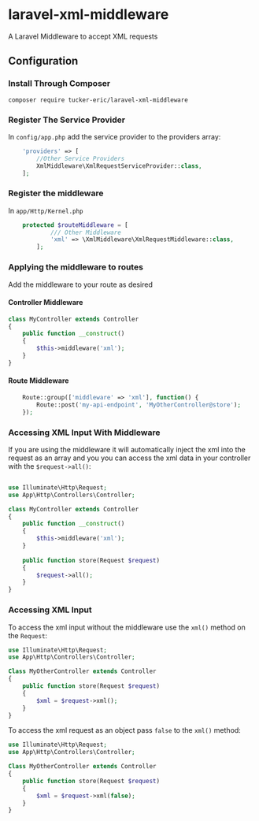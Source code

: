 # laravel-xml-middleware
A Laravel Middleware to accept XML requests

## Configuration
### Install Through Composer
```
composer require tucker-eric/laravel-xml-middleware
```

### Register The Service Provider
In `config/app.php` add the service provider to the providers array:

```php
    'providers' => [
        //Other Service Providers
        XmlMiddleware\XmlRequestServiceProvider::class,
    ];
```

### Register the middleware
In `app/Http/Kernel.php`

```php
    protected $routeMiddleware = [
            /// Other Middleware
            'xml' => \XmlMiddleware\XmlRequestMiddleware::class,
        ];
```

### Applying the middleware to routes
Add the middleware to your route as desired

#### Controller Middleware
```php
class MyController extends Controller
{
    public function __construct()
    {
        $this->middleware('xml');
    }
}
```

#### Route Middleware
```php
    Route::group(['middleware' => 'xml'], function() {
        Route::post('my-api-endpoint', 'MyOtherController@store');
    });
```

### Accessing XML Input With Middleware
If you are using the middleware it will automatically inject the xml into the request as an array and you you can access the xml data in your controller with the `$request->all()`:

```php

use Illuminate\Http\Request;
use App\Http\Controllers\Controller;

class MyController extends Controller
{
    public function __construct()
    {
        $this->middleware('xml');
    }
    
    public function store(Request $request)
    {
        $request->all();
    }
}
```
### Accessing XML Input
To access the xml input without the middleware use the `xml()` method on the `Request`:

```php
use Illuminate\Http\Request;
use App\Http\Controllers\Controller;

Class MyOtherController extends Controller
{
    public function store(Request $request)
    {
        $xml = $request->xml();
    }
}
```

To access the xml request as an object pass `false` to the `xml()` method:

```php
use Illuminate\Http\Request;
use App\Http\Controllers\Controller;

Class MyOtherController extends Controller
{
    public function store(Request $request)
    {
        $xml = $request->xml(false);
    }
}
```
